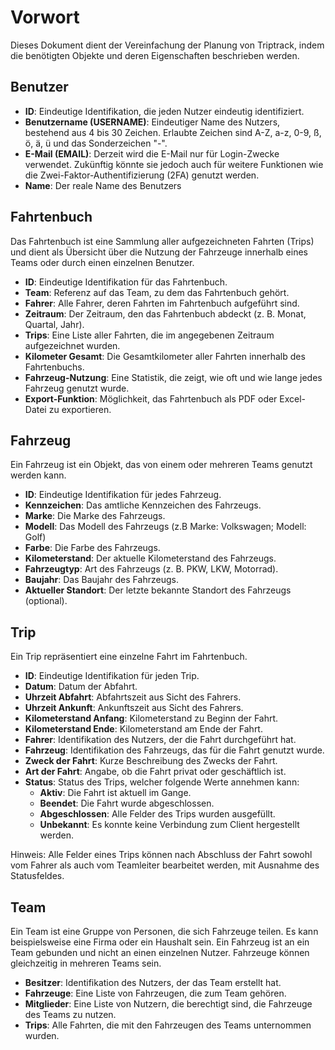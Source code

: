 # Vorwort

Dieses Dokument dient der Vereinfachung der Planung von Triptrack, indem die benötigten Objekte und deren Eigenschaften beschrieben werden.

## Benutzer

- **ID**: Eindeutige Identifikation, die jeden Nutzer eindeutig identifiziert.
- **Benutzername (USERNAME)**: Eindeutiger Name des Nutzers, bestehend aus 4 bis 30 Zeichen. Erlaubte Zeichen sind A-Z, a-z, 0-9, ß, ö, ä, ü und das Sonderzeichen "-".
- **E-Mail (EMAIL)**: Derzeit wird die E-Mail nur für Login-Zwecke verwendet. Zukünftig könnte sie jedoch auch für weitere Funktionen wie die Zwei-Faktor-Authentifizierung (2FA) genutzt werden.
- **Name**: Der reale Name des Benutzers 

## Fahrtenbuch

Das Fahrtenbuch ist eine Sammlung aller aufgezeichneten Fahrten (Trips) und dient als Übersicht über die Nutzung der Fahrzeuge innerhalb eines Teams oder durch einen einzelnen Benutzer.

- **ID**: Eindeutige Identifikation für das Fahrtenbuch.
- **Team**: Referenz auf das Team, zu dem das Fahrtenbuch gehört.
- **Fahrer**: Alle Fahrer, deren Fahrten im Fahrtenbuch aufgeführt sind.
- **Zeitraum**: Der Zeitraum, den das Fahrtenbuch abdeckt (z. B. Monat, Quartal, Jahr).
- **Trips**: Eine Liste aller Fahrten, die im angegebenen Zeitraum aufgezeichnet wurden.
- **Kilometer Gesamt**: Die Gesamtkilometer aller Fahrten innerhalb des Fahrtenbuchs.
- **Fahrzeug-Nutzung**: Eine Statistik, die zeigt, wie oft und wie lange jedes Fahrzeug genutzt wurde.
- **Export-Funktion**: Möglichkeit, das Fahrtenbuch als PDF oder Excel-Datei zu exportieren.

## Fahrzeug

Ein Fahrzeug ist ein Objekt, das von einem oder mehreren Teams genutzt werden kann.

- **ID**: Eindeutige Identifikation für jedes Fahrzeug.
- **Kennzeichen**: Das amtliche Kennzeichen des Fahrzeugs.
- **Marke**: Die Marke des Fahrzeugs.
- **Modell**: Das Modell des Fahrzeugs (z.B Marke: Volkswagen; Modell: Golf)
- **Farbe**: Die Farbe des Fahrzeugs.
- **Kilometerstand**: Der aktuelle Kilometerstand des Fahrzeugs.
- **Fahrzeugtyp**: Art des Fahrzeugs (z. B. PKW, LKW, Motorrad).
- **Baujahr**: Das Baujahr des Fahrzeugs.
- **Aktueller Standort**: Der letzte bekannte Standort des Fahrzeugs (optional).

## Trip

Ein Trip repräsentiert eine einzelne Fahrt im Fahrtenbuch.

- **ID**: Eindeutige Identifikation für jeden Trip.
- **Datum**: Datum der Abfahrt.
- **Uhrzeit Abfahrt**: Abfahrtszeit aus Sicht des Fahrers.
- **Uhrzeit Ankunft**: Ankunftszeit aus Sicht des Fahrers.
- **Kilometerstand Anfang**: Kilometerstand zu Beginn der Fahrt.
- **Kilometerstand Ende**: Kilometerstand am Ende der Fahrt.
- **Fahrer**: Identifikation des Nutzers, der die Fahrt durchgeführt hat.
- **Fahrzeug**: Identifikation des Fahrzeugs, das für die Fahrt genutzt wurde.
- **Zweck der Fahrt**: Kurze Beschreibung des Zwecks der Fahrt.
- **Art der Fahrt**: Angabe, ob die Fahrt privat oder geschäftlich ist.
- **Status**: Status des Trips, welcher folgende Werte annehmen kann:
    - **Aktiv**: Die Fahrt ist aktuell im Gange.
    - **Beendet**: Die Fahrt wurde abgeschlossen.
    - **Abgeschlossen**: Alle Felder des Trips wurden ausgefüllt.
    - **Unbekannt**: Es konnte keine Verbindung zum Client hergestellt werden.

Hinweis: Alle Felder eines Trips können nach Abschluss der Fahrt sowohl vom Fahrer als auch vom Teamleiter bearbeitet werden, mit Ausnahme des Statusfeldes.

## Team

Ein Team ist eine Gruppe von Personen, die sich Fahrzeuge teilen. Es kann beispielsweise eine Firma oder ein Haushalt sein. Ein Fahrzeug ist an ein Team gebunden und nicht an einen einzelnen Nutzer. Fahrzeuge können gleichzeitig in mehreren Teams sein.

- **Besitzer**: Identifikation des Nutzers, der das Team erstellt hat.
- **Fahrzeuge**: Eine Liste von Fahrzeugen, die zum Team gehören.
- **Mitglieder**: Eine Liste von Nutzern, die berechtigt sind, die Fahrzeuge des Teams zu nutzen.
- **Trips**: Alle Fahrten, die mit den Fahrzeugen des Teams unternommen wurden.


